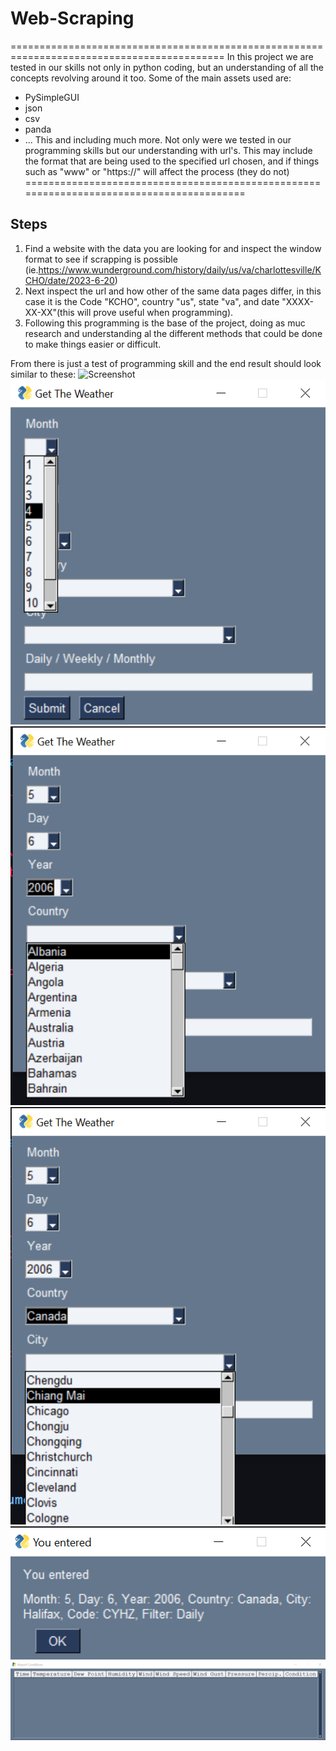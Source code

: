 # Web-Scraping
===========================================================================================
In this project we are tested in our skills not only in python coding, but an understanding of all the concepts revolving around it too.
Some  of the main assets used are:
  - PySimpleGUI
  - json
  - csv
  - panda
  - ...
This and including much more. Not only were we tested in our programming skills but our understanding with url's. This may include the
format that are being used to the specified url chosen, and if things such as "www" or "https://" will affect the process (they do not)
=========================================================================================
## Steps
1. Find a website with the data you are looking for and inspect the window format to see if scrapping is possible (ie.https://www.wunderground.com/history/daily/us/va/charlottesville/KCHO/date/2023-6-20)
2. Next inspect the url and how other of the same data pages differ, in this case it is the Code "KCHO", country "us", state "va", and date "XXXX-XX-XX"(this will prove useful when programming).
3. Following this programming is the base of the project, doing as muc research and understanding al the different methods that could be done to make things easier or difficult.

From there is just a test of programming skill and the end result should look similar to these:
 ![Screenshot]((https://github.com/Takaximos/4883-SoftwareTools-PalaMon/blob/main/Assignments/A07/SS/Screenshot%20(172).png))
 ![Model](https://github.com/Takaximos/4883-SoftwareTools-PalaMon/blob/main/Assignments/A07/SS/Screenshot%20(173).png)
 ![Model](https://github.com/Takaximos/4883-SoftwareTools-PalaMon/blob/main/Assignments/A07/SS/Screenshot%20(174).png)
 ![Model](https://github.com/Takaximos/4883-SoftwareTools-PalaMon/blob/main/Assignments/A07/SS/Screenshot%20(175).png)
 ![Model](https://github.com/Takaximos/4883-SoftwareTools-PalaMon/blob/main/Assignments/A07/SS/Screenshot%20(176).png)
 ![Model](https://github.com/Takaximos/4883-SoftwareTools-PalaMon/blob/main/Assignments/A07/SS/Screenshot%20(177).png)
